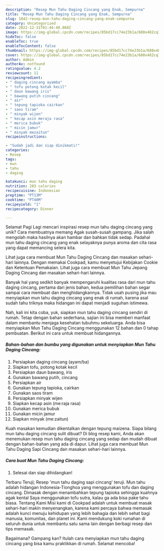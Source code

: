 ```yaml
---
description: "Resep Mun Tahu Daging Cincang yang Enak, Sempurna"
title: "Resep Mun Tahu Daging Cincang yang Enak, Sempurna"
slug: 1842-resep-mun-tahu-daging-cincang-yang-enak-sempurna
category: Uncategorized
date: 2022-12-31T01:44:40.868Z
image: https://img-global.cpcdn.com/recipes/85bd17cc74e23b1a/680x482cq70/mun-tahu-daging-cincang-foto-resep-utama.jpg
hideToc: false
enableToc: true
enableTocContent: false
thumbnail: https://img-global.cpcdn.com/recipes/85bd17cc74e23b1a/680x482cq70/mun-tahu-daging-cincang-foto-resep-utama.jpg
cover: https://img-global.cpcdn.com/recipes/85bd17cc74e23b1a/680x482cq70/mun-tahu-daging-cincang-foto-resep-utama.jpg
author: Admin
authorAv: notfound
ratingvalue: 4.2
reviewcount: 11
recipeingredient:
- " daging cincang ayamba"
- " tofu potong kotak kecil"
- " daun bawang iris"
- " bawang putih cincang"
- " air"
- " tepung tapioka cairkan"
- " saos tiram"
- " minyak wijen"
- " kecap asin meraja rasa"
- " merica bubuk"
- " micin jamur"
- " minyak mezaitun"
recipeinstructions:

- "Sudah jadi dan siap dinikmati!"
categories:
- Resep
tags:
- mun
- tahu
- daging

katakunci: mun tahu daging 
nutrition: 283 calories
recipecuisine: Indonesian
preptime: "PT13M"
cooktime: "PT40M"
recipeyield: "1"
recipecategory: Dinner

---
```



Selamat Pagi Lagi mencari inspirasi resep mun tahu daging cincang yang unik? Cara membuatnya memang Agak susah-susah gampang. Jika salah mengolah maka hasilnya akan hambar dan bahkan tidak sedap. Padahal mun tahu daging cincang yang enak selayaknya punya aroma dan cita rasa yang dapat memancing selera kita.


Lihat juga cara membuat Mun Tahu Daging Cincang dan masakan sehari-hari lainnya. Dengan memakai Cookpad, kamu menyetujui Kebijakan Cookie dan Ketentuan Pemakaian. Lihat juga cara membuat Mun Tahu Jepang Daging Cincang dan masakan sehari-hari lainnya.

Banyak hal yang sedikit banyak mempengaruhi kualitas rasa dari mun tahu daging cincang, pertama dari jenis bahan, kedua pemilihan bahan segar sampai cara membuat dan menghidangkannya. Tidak usah pusing jika mau menyiapkan mun tahu daging cincang yang enak di rumah, karena asal sudah tahu triknya maka hidangan ini dapat menjadi suguhan istimewa.


Nah, kali ini kita coba, yuk, siapkan mun tahu daging cincang sendiri di rumah. Tetap dengan bahan sederhana, sajian ini bisa memberi manfaat dalam membantu menjaga kesehatan tubuhmu sekeluarga. Anda bisa menyiapkan Mun Tahu Daging Cincang menggunakan 12 bahan dan 0 tahap pembuatan. Berikut ini cara untuk membuat hidangannya.

<!--inarticleads1-->

##### Bahan-bahan dan bumbu yang digunakan untuk menyiapkan Mun Tahu Daging Cincang:

1. Persiapkan  daging cincang (ayam/ba)
1. Siapkan  tofu, potong kotak kecil
1. Persiapkan  daun bawang, iris
1. Gunakan  bawang putih, cincang
1. Persiapkan  air
1. Gunakan  tepung tapioka, cairkan
1. Gunakan  saos tiram
1. Persiapkan  minyak wijen
1. Siapkan  kecap asin (me:raja rasa)
1. Gunakan  merica bubuk
1. Gunakan  micin jamur
1. Siapkan  minyak (me:zaitun)


Kuah masakan kemudian dikentalkan dengan tepung maizena. Siapa bilang mun tahu daging cincang sulit dibuat? Di blog resep kami, Anda akan menemukan resep mun tahu daging cincang yang sedap dan mudah dibuat dengan bahan-bahan yang ada di dapur. Lihat juga cara membuat Mun Tahu Daging Sapi Cincang dan masakan sehari-hari lainnya. 

<!--inarticleads2-->

##### Cara buat Mun Tahu Daging Cincang:


1. Selesai dan siap dihidangkan!

Terbaru Teruji; Resep &#39;mun tahu daging sapi cincang&#39; teruji. Mun tahu adalah hidangan Indonesia-Tionghoa yang menggunakan tofu dan daging cincang. Dimasak dengan menambahkan tepung tapioka sehingga kuahnya agak kental Saya menggunakan tofu sutra, kalau ga ada bisa pake tahu biasa. Tentang Kami Misi kami di Cookpad adalah untuk membuat masak sehari-hari makin menyenangkan, karena kami percaya bahwa memasak adalah kunci menuju kehidupan yang lebih bahagia dan lebih sehat bagi manusia, komunitas, dan planet ini. Kami mendukung koki rumahan di seluruh dunia untuk membantu satu sama lain dengan berbagi resep dan tips memasak. 

Bagaimana? Gampang kan? Itulah cara menyiapkan mun tahu daging cincang yang bisa kamu praktikkan di rumah. Selamat mencoba!
